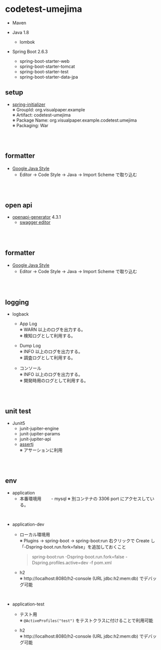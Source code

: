 # codetest-umejima

* Maven
* Java 1.8
  - lombok

* Spring Boot 2.6.3
  - spring-boot-starter-web
  - spring-boot-starter-tomcat
  - spring-boot-starter-test
  - spring-boot-starter-data-jpa

## setup

* [spring-initializer](https://start.spring.io/)  
  ※ GroupId: org.visualpaper.example  
  ※ Artifact: codetest-umejima  
  ※ Package Name: org.visualpaper.example.codetest.umejima  
  ※ Packaging: War

<br><br>

## formatter

* [Google Java Style](https://github.com/google/styleguide/blob/gh-pages/intellij-java-google-style.xml)　　
  - Editor -> Code Style -> Java -> Import Scheme で取り込む


<br><br>

## open api

* [openapi-generator](https://github.com/OpenAPITools/openapi-generator/blob/master/modules/openapi-generator-maven-plugin/README.md) 4.3.1
  - [swagger editor](https://editor.swagger.io/)

<br><br>

## formatter

* [Google Java Style](https://github.com/google/styleguide/blob/gh-pages/intellij-java-google-style.xml)　　
  - Editor -> Code Style -> Java -> Import Scheme で取り込む

<br><br>

## logging

* logback
  - App Log  
    ※ WARN 以上のログを出力する。  
    ※ 検知ログとして利用する。

  - Dump Log  
    ※ INFO 以上のログを出力する。  
    ※ 調査ログとして利用する。

  - コンソール  
    ※ INFO 以上のログを出力する。  
    ※ 開発時用のログとして利用する。

<br><br>

## unit test

* Junit5
  - junit-jupiter-engine
  - junit-jupiter-params
  - junit-jupiter-api
  - [assertj](https://joel-costigliola.github.io/assertj/)  
    ※ アサーションに利用

<br><br>

## env

* application
  - 本番環境用
　　- mysql
     ※ 別コンテナの 3306 port にアクセスしている。

<br>

* application-dev
  - ローカル環境用  
    ※ Plugins -> spring-boot -> spring-boot:run 右クリックで Create し「-Dspring-boot.run.fork=false」を追加しておくこと  
       > spring-boot:run -Dspring-boot.run.fork=false -Dspring.profiles.active=dev -f pom.xml　　

  - h2  
    ※ http://localhost:8080/h2-console (URL jdbc:h2:mem:db) でデバッグ可能

<br>

* application-test
  - テスト用  
    ※ `@ActiveProfiles("test")` をテストクラスに付けることで利用可能

  - h2  
    ※ http://localhost:8080/h2-console (URL jdbc:h2:mem:db) でデバッグ可能
